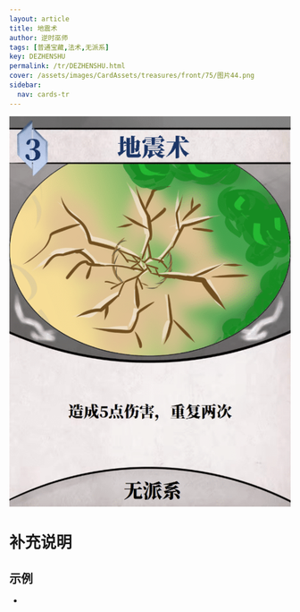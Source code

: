 ```yaml
---
layout: article
title: 地震术
author: 逆时巫师
tags: [普通宝藏,法术,无派系]
key: DEZHENSHU
permalink: /tr/DEZHENSHU.html
cover: /assets/images/CardAssets/treasures/front/75/图片44.png
sidebar:
  nav: cards-tr
---
```

![](/assets/images/CardAssets/treasures/front/75/图片44.png)

# 补充说明



## 示例
* 
